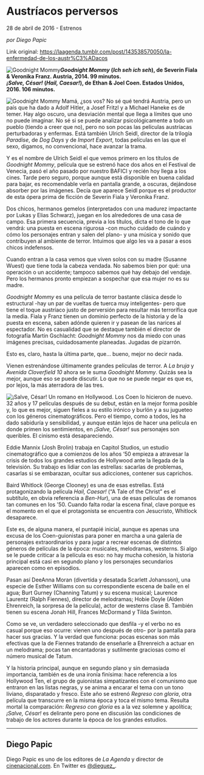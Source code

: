 # Austríacos perversos



28 de abril de 2016 - Estrenos

_por Diego Papic_

Link original: https://laagenda.tumblr.com/post/143538570050/la-enfermedad-de-los-austr%C3%ADacos

![Goodnight Mommy](https://64.media.tumblr.com/ef5b6531569b0d5b96853b3a98d6e91e/tumblr_inline_pk0fzgmIcQ1t6q87u_500.jpg)***Goodnight Mommy* (*Ich seh ich seh*), de Severin Fiala & Veronika Franz. Austria, 2014. 99 minutos.**  
***¡Salve, César!* (*Hail, Caesar!*), de Ethan & Joel Coen. Estados Unidos, 2016. 106 minutos.**

![Goodnight Mommy](https://64.media.tumblr.com/ef5b6531569b0d5b96853b3a98d6e91e/tumblr_inline_pk0fzgmIcQ1t6q87u_500.jpg) Mamá, ¿sos vos? No sé qué tendrá Austria, pero un país que ha dado a Adolf Hitler, a Josef Fritzl y a Michael Haneke es de temer. Hay algo oscuro, una desviación mental que llega a límites que uno no puede imaginar. No sé si se puede analizar psicológicamente a todo un pueblo (tiendo a creer que no), pero no son pocas las películas austríacas perturbadoras y enfermas. Está también Ulrich Seidl, director de la trilogía *Paradise*, de *Dog Days* y de *Import Export*, todas películas en las que el sexo, digamos, no convencional, hace avanzar la trama.

Y es el nombre de Ulrich Seidl el que vemos primero en los títulos de *Goodnight Mommy*, película que se estrenó hace dos años en el Festival de Venecia, pasó el año pasado por nuestro BAFICI y recién hoy llega a los cines. Tarde pero seguro, porque aunque está disponible en buena calidad para bajar, es recomendable verla en pantalla grande, a oscuras, dejándose absorber por las imágenes. Decía que aparece Seidl porque es el productor de esta ópera prima de ficción de Severin Fiala y Veronika Franz.

Dos chicos, hermanos gemelos (interpretados con una madurez impactante por Lukas y Elias Schwarz), juegan en los alrededores de una casa de campo. Esa primera secuencia, previa a los títulos, dicta el tono de lo que vendrá: una puesta en escena rigurosa -con mucho cuidado de cuándo y cómo los personajes entran y salen del plano- y una música y sonido que contribuyen al ambiente de terror. Intuimos que algo les va a pasar a esos chicos indefensos.

Cuando entran a la casa vemos que viven solos con su madre (Susanne Wuest) que tiene toda la cabeza vendada. No sabemos bien por qué: una operación o un accidente; tampoco sabemos qué hay debajo del vendaje. Pero los hermanos pronto empiezan a sospechar que esa mujer no es su madre.

*Goodnight Mommy* es una película de terror bastante clásica desde lo estructural -hay un par de vueltas de tuerca muy inteligentes- pero que tiene el toque austríaco justo de perversión para resultar más terrorífica que la media. Fiala y Franz tienen un dominio perfecto de la historia y de la puesta en escena, saben adónde quieren ir y pasean de las narices al espectador. No es casualidad que se destaque también el director de fotografía Martin Gschlacht: *Goodnight Mommy* nos da miedo con unas imágenes precisas, cuidadosamente planeadas. Jugadas de pizarrón.

Esto es, claro, hasta la última parte, que… bueno, mejor no decir nada.

Vienen estrenándose últimamente grandes películas de terror. A *La bruja* y *Avenida Cloverfield 10* ahora se le suma *Goodnight Mommy*. Quizás sea la mejor, aunque eso se puede discutir. Lo que no se puede negar es que es, por lejos, la más aterradora de las tres.

![¡Salve, César!](https://64.media.tumblr.com/3b42d21ec0cc73df53aceaaab324a5a6/tumblr_inline_pk0fzhYwHT1t6q87u_500.jpg) Un romano en Hollywood. Los Coen lo hicieron de nuevo. 32 años y 17 películas después de su debut, están en la mejor forma posible y, lo que es mejor, siguen fieles a su estilo irónico y burlón y a su jugueteo con los géneros cinematográficos. Pero el tiempo, como a todos, les ha dado sabiduría y sensibilidad, y aunque están lejos de hacer una película en donde primen los sentimientos, en *¡Salve, César!* sus personajes son queribles. El cinismo está desapareciendo.

Eddie Mannix (Josh Brolin) trabaja en Capitol Studios, un estudio cinematográfico que a comienzos de los años ‘50 empieza a atravesar la crisis de todos los grandes estudios de Hollywood ante la llegada de la televisión. Su trabajo es lidiar con las estrellas: sacarlas de problemas, casarlas si se embarazan, ocultar sus adicciones, contener sus caprichos.

Baird Whitlock (George Clooney) es una de esas estrellas. Está protagonizando la película *Hail, Caesar!* (“A Tale of the Christ” es el subtítulo, en obvia referencia a *Ben-Hur*), una de esas películas de romanos tan comunes en los '50. Cuando falta rodar la escena final, clave porque es el momento en el que el protagonista se encuentra con Jesucristo, Whitlock desaparece.

Este es, de alguna manera, el puntapié inicial, aunque es apenas una excusa de los Coen-guionistas para poner en marcha a una galería de personajes extraordinarios y para jugar a recrear escenas de distintos géneros de películas de la época: musicales, melodramas, westerns. Si algo se le puede criticar a la película es eso: no hay mucha cohesión, la historia principal está casi en segundo plano y los personajes secundarios aparecen como en episodios.

Pasan así DeeAnna Moran (divertida y desatada Scarlett Johansson), una especie de Esther Williams con su correspondiente escena de baile en el agua; Burt Gurney (Channing Tatum) y su escena musical; Laurence Laurentz (Ralph Fiennes), director de melodramas; Hobie Doyle (Alden Ehrenreich, la sorpresa de la película), actor de westerns clase B. También tienen su escena Jonah Hill, Frances McDormand y Tilda Swinton.

Como se ve, un verdadero seleccionado que desfila -y el verbo no es casual porque eso ocurre: vienen uno después de otro- por la pantalla para hacer sus gracias. Y la verdad que funciona: pocas escenas son más efectivas que la de Fiennes tratando de enseñarle a Ehrenreich a actuar en un melodrama; pocas tan encantadoras y sutilmente graciosas como el número musical de Tatum.

Y la historia principal, aunque en segundo plano y sin demasiada importancia, también es de una ironía finísima: hace referencia a los Hollywood Ten, el grupo de guionistas simpatizantes con el comunismo que entraron en las listas negras, y se anima a encarar el tema con un tono liviano, disparatado y fresco. Este año se estrenó *Regreso con gloria*, otra película que transcurre en la misma época y toca el mismo tema. Resulta mortal la comparación: *Regreso con gloria* es a la vez solemne y apolítica; *¡Salve, César!* es delirante pero pone en discusión las condiciones de trabajo de los actores durante la época de los grandes estudios.

  




---

 Diego Papic
------------

 Diego Papic es uno de los editores de *La Agenda* y director de [cinenacional.com](http://www.cinenacional.com). En Twitter es [@dieguez\_](http://www.twitter.com/dieguez_). 

